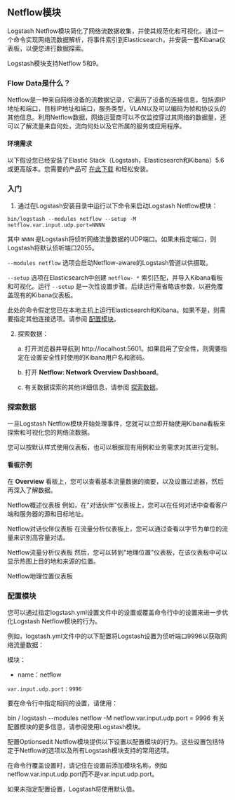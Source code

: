 ## Netflow模块

Logstash Netflow模块简化了网络流数据收集，并使其规范化和可视化。通过一个命令实现网络流数据解析，将事件索引到Elasticsearch，并安装一套Kibana仪表板，以便您进行数据探索。

Logstash模块支持Netflow 5和9。

### Flow Data是什么？

Netflow是一种来自网络设备的流数据记录，它遍历了设备的连接信息，包括源IP地址和端口，目标IP地址和端口，服务类型，VLAN以及可以编码为帧和协议头的其他信息。利用Netflow数据，网络运营商可以不仅监控穿过其网络的数据量，还可以了解流量来自何处，流向何处以及它所属的服务或应用程序。

#### 环境需求

以下假设您已经安装了Elastic Stack（Logstash，Elasticsearch和Kibana）5.6或更高版本。您需要的产品可 [在此下载](https://www.elastic.co/downloads/) 和轻松安装。

### 入门

1. 通过在Logstash安装目录中运行以下命令来启动Logstash Netflow模块：

```shell
bin/logstash --modules netflow --setup -M netflow.var.input.udp.port=NNNN
```

其中 `NNNN` 是Logstash将侦听网络流量数据的UDP端口。如果未指定端口，则Logstash将默认侦听端口2055。

`--modules netflow` 选项会启动Netflow-aware的Logstash管道以供摄取。

`--setup` 选项在Elasticsearch中创建 `netflow- *` 索引匹配，并导入Kibana看板和可视化。运行 `--setup` 是一次性设置步骤。后续运行需省略该参数，以避免覆盖现有的Kibana仪表板。

此处的命令假定您已在本地主机上运行Elasticsearch和Kibana。如果不是，则需要指定其他连接选项。请参阅 [配置模块](#配置模块)。

2. 探索数据：

   a. 打开浏览器并导航到 http://localhost:5601。如果启用了安全性，则需要指定在设置安全性时使用的Kibana用户名和密码。

   b. 打开 **Netflow: Network Overview Dashboard**。

   c. 有关数据探索的其他详细信息，请参阅 [探索数据](#探索数据)。

### 探索数据

一旦Logstash Netflow模块开始处理事件，您就可以立即开始使用Kibana看板来探索和可视化您的网络流数据。

您可以按默认样式使用仪表板，也可以根据现有用例和业务需求对其进行定制。

#### 看板示例

在 **Overview** 看板上，您可以查看基本流量数据的摘要，以及设置过滤器，然后再深入了解数据。

Netflow概述仪表板
例如，在"对话伙伴"仪表板上，您可以在任何对话中查看客户端和服务器的源和目标地址。

Netflow对话伙伴仪表板
在流量分析仪表板上，您可以通过查看以字节为单位的流量来识别高容量对话。

Netflow流量分析仪表板
然后，您可以转到"地理位置"仪表板，在该仪表板中可以显示热图上目的地和来源的位置。

Netflow地理位置仪表板

### 配置模块

您可以通过指定logstash.yml设置文件中的设置或覆盖命令行中的设置来进一步优化Logstash Netflow模块的行为。

例如，logstash.yml文件中的以下配置将Logstash设置为侦听端口9996以获取网络流量数据：

模块：
   -  name：netflow

    var.input.udp.port：9996
要在命令行中指定相同的设置，请使用：

bin / logstash --modules netflow -M netflow.var.input.udp.port = 9996
有关配置模块的更多信息，请参阅使用Logstash模块。

配置Optionsedit
Netflow模块提供以下设置以配置模块的行为。这些设置包括特定于Netflow的选项以及所有Logstash模块支持的常用选项。

在命令行覆盖设置时，请记住在设置前添加模块名称，例如netflow.var.input.udp.port而不是var.input.udp.port。

如果未指定配置设置，Logstash将使用默认值。